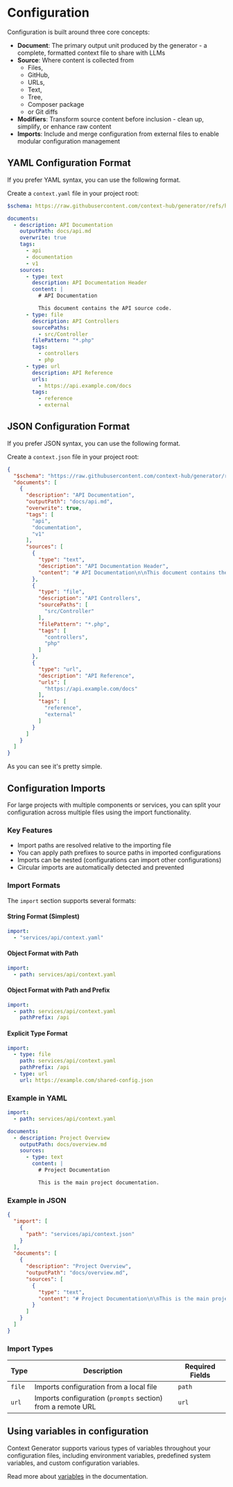 # Configuration

Configuration is built around three core concepts:

- **Document**: The primary output unit produced by the generator - a complete, formatted context file to share with
  LLMs
- **Source**: Where content is collected from
    - Files,
    - GitHub,
    - URLs,
    - Text,
    - Tree,
    - Composer package
    - or Git diffs
- **Modifiers**: Transform source content before inclusion - clean up, simplify, or enhance raw content
- **Imports**: Include and merge configuration from external files to enable modular configuration management

## YAML Configuration Format

If you prefer YAML syntax, you can use the following format.

Create a `context.yaml` file in your project root:

```yaml
$schema: https://raw.githubusercontent.com/context-hub/generator/refs/heads/main/json-schema.json

documents:
  - description: API Documentation
    outputPath: docs/api.md
    overwrite: true
    tags:
      - api
      - documentation
      - v1
    sources:
      - type: text
        description: API Documentation Header
        content: |
          # API Documentation

          This document contains the API source code.
      - type: file
        description: API Controllers
        sourcePaths:
          - src/Controller
        filePattern: "*.php"
        tags:
          - controllers
          - php
      - type: url
        description: API Reference
        urls:
          - https://api.example.com/docs
        tags:
          - reference
          - external
```

## JSON Configuration Format

If you prefer JSON syntax, you can use the following format.

Create a `context.json` file in your project root:

```json
{
  "$schema": "https://raw.githubusercontent.com/context-hub/generator/refs/heads/main/json-schema.json",
  "documents": [
    {
      "description": "API Documentation",
      "outputPath": "docs/api.md",
      "overwrite": true,
      "tags": [
        "api",
        "documentation",
        "v1"
      ],
      "sources": [
        {
          "type": "text",
          "description": "API Documentation Header",
          "content": "# API Documentation\n\nThis document contains the API source code."
        },
        {
          "type": "file",
          "description": "API Controllers",
          "sourcePaths": [
            "src/Controller"
          ],
          "filePattern": "*.php",
          "tags": [
            "controllers",
            "php"
          ]
        },
        {
          "type": "url",
          "description": "API Reference",
          "urls": [
            "https://api.example.com/docs"
          ],
          "tags": [
            "reference",
            "external"
          ]
        }
      ]
    }
  ]
}
```

As you can see it's pretty simple.

## Configuration Imports

For large projects with multiple components or services, you can split your configuration across multiple files using
the import functionality.

### Key Features

* Import paths are resolved relative to the importing file
* You can apply path prefixes to source paths in imported configurations
* Imports can be nested (configurations can import other configurations)
* Circular imports are automatically detected and prevented

### Import Formats

The `import` section supports several formats:

#### String Format (Simplest)

```yaml
import:
  - "services/api/context.yaml"
```

#### Object Format with Path

```yaml
import:
  - path: services/api/context.yaml
```

#### Object Format with Path and Prefix

```yaml
import:
  - path: services/api/context.yaml
    pathPrefix: /api
```

#### Explicit Type Format

```yaml
import:
  - type: file
    path: services/api/context.yaml
    pathPrefix: /api
  - type: url
    url: https://example.com/shared-config.json
```

### Example in YAML

```yaml
import:
  - path: services/api/context.yaml

documents:
  - description: Project Overview
    outputPath: docs/overview.md
    sources:
      - type: text
        content: |
          # Project Documentation

          This is the main project documentation.
```

### Example in JSON

```json
{
  "import": [
    {
      "path": "services/api/context.json"
    }
  ],
  "documents": [
    {
      "description": "Project Overview",
      "outputPath": "docs/overview.md",
      "sources": [
        {
          "type": "text",
          "content": "# Project Documentation\n\nThis is the main project documentation."
        }
      ]
    }
  ]
}
```

### Import Types

| Type   | Description                                                 | Required Fields |
|--------|-------------------------------------------------------------|-----------------|
| `file` | Imports configuration from a local file                     | `path`          |
| `url`  | Imports configuration (`prompts` section) from a remote URL | `url`           |

## Using variables in configuration

Context Generator supports various types of variables throughout your configuration files, including environment
variables, predefined system variables, and custom configuration variables.

Read more about [variables](./variables.md) in the documentation.